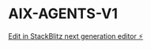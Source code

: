 # AIX-AGENTS-V1

[Edit in StackBlitz next generation editor ⚡️](https://stackblitz.com/~/github.com/drazpa/AIX-AGENTS-V1)